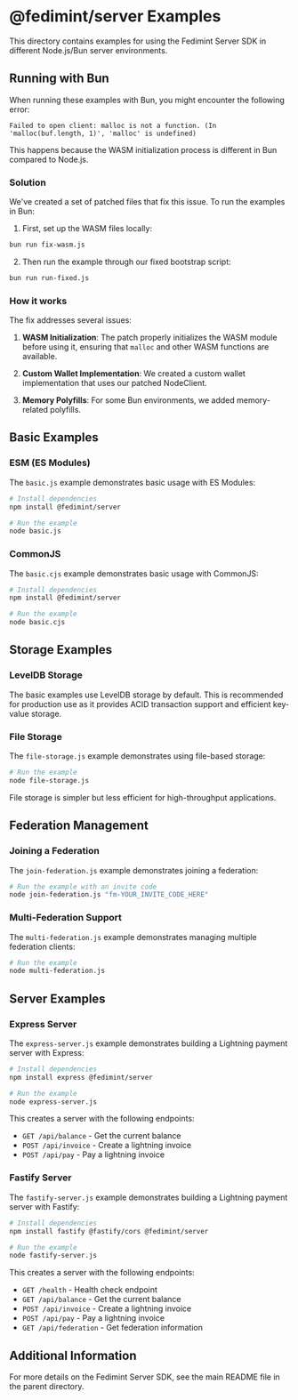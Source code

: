 # @fedimint/server Examples

This directory contains examples for using the Fedimint Server SDK in different Node.js/Bun server environments.

## Running with Bun

When running these examples with Bun, you might encounter the following error:

```
Failed to open client: malloc is not a function. (In 'malloc(buf.length, 1)', 'malloc' is undefined)
```

This happens because the WASM initialization process is different in Bun compared to Node.js.

### Solution

We've created a set of patched files that fix this issue. To run the examples in Bun:

1. First, set up the WASM files locally:

```bash
bun run fix-wasm.js
```

2. Then run the example through our fixed bootstrap script:

```bash
bun run run-fixed.js
```

### How it works

The fix addresses several issues:

1. **WASM Initialization**: The patch properly initializes the WASM module before using it, ensuring that `malloc` and other WASM functions are available.

2. **Custom Wallet Implementation**: We created a custom wallet implementation that uses our patched NodeClient.

3. **Memory Polyfills**: For some Bun environments, we added memory-related polyfills.

## Basic Examples

### ESM (ES Modules)

The `basic.js` example demonstrates basic usage with ES Modules:

```bash
# Install dependencies
npm install @fedimint/server

# Run the example
node basic.js
```

### CommonJS

The `basic.cjs` example demonstrates basic usage with CommonJS:

```bash
# Install dependencies
npm install @fedimint/server

# Run the example
node basic.cjs
```

## Storage Examples

### LevelDB Storage

The basic examples use LevelDB storage by default. This is recommended for production use as it provides ACID transaction support and efficient key-value storage.

### File Storage

The `file-storage.js` example demonstrates using file-based storage:

```bash
# Run the example
node file-storage.js
```

File storage is simpler but less efficient for high-throughput applications.

## Federation Management

### Joining a Federation

The `join-federation.js` example demonstrates joining a federation:

```bash
# Run the example with an invite code
node join-federation.js "fm-YOUR_INVITE_CODE_HERE"
```

### Multi-Federation Support

The `multi-federation.js` example demonstrates managing multiple federation clients:

```bash
# Run the example
node multi-federation.js
```

## Server Examples

### Express Server

The `express-server.js` example demonstrates building a Lightning payment server with Express:

```bash
# Install dependencies
npm install express @fedimint/server

# Run the example
node express-server.js
```

This creates a server with the following endpoints:

- `GET /api/balance` - Get the current balance
- `POST /api/invoice` - Create a lightning invoice
- `POST /api/pay` - Pay a lightning invoice

### Fastify Server

The `fastify-server.js` example demonstrates building a Lightning payment server with Fastify:

```bash
# Install dependencies
npm install fastify @fastify/cors @fedimint/server

# Run the example
node fastify-server.js
```

This creates a server with the following endpoints:

- `GET /health` - Health check endpoint
- `GET /api/balance` - Get the current balance
- `POST /api/invoice` - Create a lightning invoice
- `POST /api/pay` - Pay a lightning invoice
- `GET /api/federation` - Get federation information

## Additional Information

For more details on the Fedimint Server SDK, see the main README file in the parent directory.
